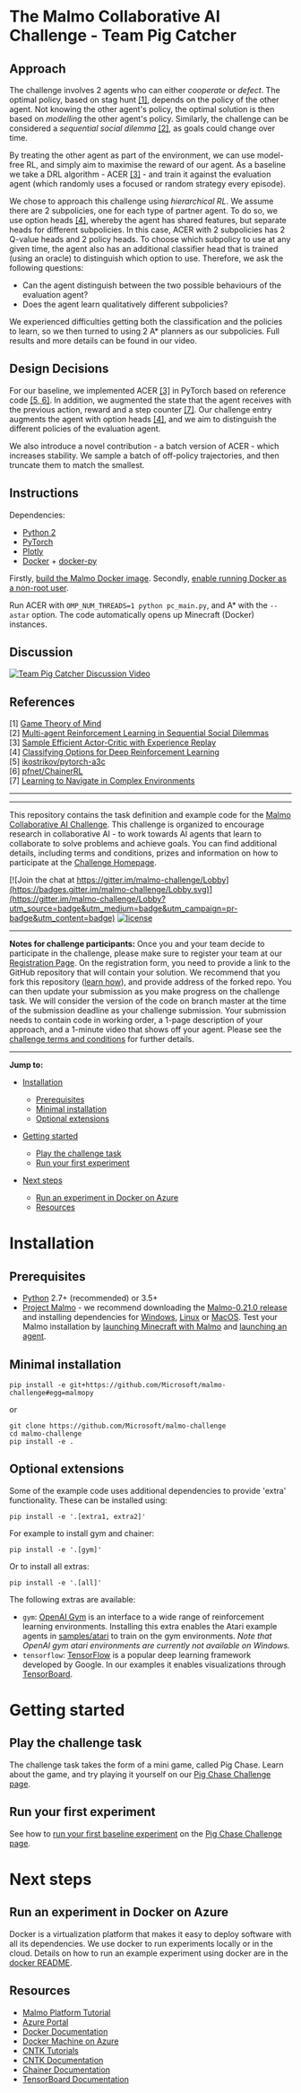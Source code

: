 # The Malmo Collaborative AI Challenge - Team Pig Catcher

## Approach

The challenge involves 2 agents who can either *cooperate* or *defect*. The optimal policy, based on stag hunt [[1]](#references), depends on the policy of the other agent. Not knowing the other agent's policy, the optimal solution is then based on *modelling* the other agent's policy. Similarly, the challenge can be considered a *sequential social dilemma* [[2]](#references), as goals could change over time.

By treating the other agent as part of the environment, we can use model-free RL, and simply aim to maximise the reward of our agent. As a baseline we take a DRL algorithm - ACER [[3]](#references) - and train it against the evaluation agent (which randomly uses a focused or random strategy every episode).

We chose to approach this challenge using *hierarchical RL*. We assume there are 2 subpolicies, one for each type of partner agent. To do so, we use option heads [[4]](#references), whereby the agent has shared features, but separate heads for different subpolicies. In this case, ACER with 2 subpolicies has 2 Q-value heads and 2 policy heads. To choose which subpolicy to use at any given time, the agent also has an additional classifier head that is trained (using an oracle) to distinguish which option to use. Therefore, we ask the following questions:

- Can the agent distinguish between the two possible behaviours of the evaluation agent?
- Does the agent learn qualitatively different subpolicies?

We experienced difficulties getting both the classification and the policies to learn, so we then turned to using 2 A* planners as our subpolicies. Full results and more details can be found in our video.

## Design Decisions

For our baseline, we implemented ACER [[3]](#references) in PyTorch based on reference code [[5, 6]](#references). In addition, we augmented the state that the agent receives with the previous action, reward and a step counter [[7]](#references). Our challenge entry augments the agent with option heads [[4]](#references), and we aim to distinguish the different policies of the evaluation agent.

We also introduce a novel contribution - a batch version of ACER - which increases stability. We sample a batch of off-policy trajectories, and then truncate them to match the smallest.

## Instructions

Dependencies:

- [Python 2](https://www.python.org/)
- [PyTorch](http://pytorch.org/)
- [Plotly](https://plot.ly/python/)
- [Docker](https://www.docker.com/) + [docker-py](https://docker-py.readthedocs.io/en/stable/)

Firstly, [build the Malmo Docker image](https://github.com/Kaixhin/malmo-challenge/tree/master/docker). Secondly, [enable running Docker as a non-root user](https://docs.docker.com/engine/installation/linux/linux-postinstall/).

Run ACER with `OMP_NUM_THREADS=1 python pc_main.py`, and A* with the `--astar` option. The code automatically opens up Minecraft (Docker) instances.

## Discussion

[![Team Pig Catcher Discussion Video](https://img.youtube.com/vi/e3_vsTKsMCY/0.jpg)](https://www.youtube.com/watch?v=e3_vsTKsMCY)

## References

[1] [Game Theory of Mind](http://journals.plos.org/ploscompbiol/article?id=10.1371/journal.pcbi.1000254)  
[2] [Multi-agent Reinforcement Learning in Sequential Social Dilemmas](https://arxiv.org/abs/1702.03037)  
[3] [Sample Efficient Actor-Critic with Experience Replay](https://arxiv.org/abs/1611.01224)  
[4] [Classifying Options for Deep Reinforcement Learning](https://arxiv.org/abs/1604.08153)  
[5] [ikostrikov/pytorch-a3c](https://github.com/ikostrikov/pytorch-a3c)  
[6] [pfnet/ChainerRL](https://github.com/pfnet/chainerrl)  
[7] [Learning to Navigate in Complex Environments](https://arxiv.org/abs/1611.03673)  

---

---

This repository contains the task definition and example code for the [Malmo Collaborative AI Challenge](https://www.microsoft.com/en-us/research/academic-program/collaborative-ai-challenge/).
This challenge is organized to encourage research in collaborative AI - to work towards AI agents 
that learn to collaborate to solve problems and achieve goals. 
You can find additional details, including terms and conditions, prizes and information on how to participate at the [Challenge Homepage](https://www.microsoft.com/en-us/research/academic-program/collaborative-ai-challenge/).

[![Join the chat at https://gitter.im/malmo-challenge/Lobby](https://badges.gitter.im/malmo-challenge/Lobby.svg)](https://gitter.im/malmo-challenge/Lobby?utm_source=badge&utm_medium=badge&utm_campaign=pr-badge&utm_content=badge)
[![license](https://img.shields.io/github/license/mashape/apistatus.svg?maxAge=2592000)](https://github.com/Microsoft/malmo-challenge/blob/master/LICENSE)

----

**Notes for challenge participants:** Once you and your team decide to participate in the challenge, please make sure to register your team at our [Registration Page](https://www.surveygizmo.com/s3/3299773/The-Collaborative-AI-Challenge). On the registration form, you need to provide a link to the GitHub repository that will 
contain your solution. We recommend that you fork this repository (<a href="https://help.github.com/articles/fork-a-repo/" target="_blank">learn how</a>), 
and provide address of the forked repo. You can then update your submission as you make progress on the challenge task. 
We will consider the version of the code on branch master at the time of the submission deadline as your challenge submission. Your submission needs to contain code in working order, a 1-page description of your approach, and a 1-minute video that shows off your agent. Please see the [challenge terms and conditions]() for further details.

----

**Jump to:**

- [Installation](#installation)
  - [Prerequisites](#prerequisites)
  - [Minimal installation](#minimal-installation)
  - [Optional extensions](#optional-extensions)

- [Getting started](#getting-started)
  - [Play the challenge task](#play-the-challenge-task)
  - [Run your first experiment](#run-your-first-experiment)

- [Next steps](#next-steps)
  - [Run an experiment in Docker on Azure](#run-an-experiment-in-docker-on-azure)
  - [Resources](#resources)

# Installation

## Prerequisites

- [Python](https://www.python.org/) 2.7+ (recommended) or 3.5+
- [Project Malmo](https://github.com/Microsoft/malmo) - we recommend downloading the [Malmo-0.21.0 release](https://github.com/Microsoft/malmo/releases) and installing dependencies for [Windows](https://github.com/Microsoft/malmo/blob/master/doc/install_windows.md), [Linux](https://github.com/Microsoft/malmo/blob/master/doc/install_linux.md) or [MacOS](https://github.com/Microsoft/malmo/blob/master/doc/install_macosx.md). Test your Malmo installation by [launching Minecraft with Malmo](https://github.com/Microsoft/malmo#launching-minecraft-with-our-mod) and [launching an agent](https://github.com/Microsoft/malmo#launch-an-agent).

## Minimal installation

```
pip install -e git+https://github.com/Microsoft/malmo-challenge#egg=malmopy
```

or 

```
git clone https://github.com/Microsoft/malmo-challenge
cd malmo-challenge
pip install -e .
```

## Optional extensions

Some of the example code uses additional dependencies to provide 'extra' functionality. These can be installed using:

```
pip install -e '.[extra1, extra2]'
```
For example to install gym and chainer:

```
pip install -e '.[gym]'
```

Or to install all extras:

```
pip install -e '.[all]'
```

The following extras are available:
- `gym`: [OpenAI Gym](https://gym.openai.com/) is an interface to a wide range of reinforcement learning environments. Installing this extra enables the Atari example agents in [samples/atari](samples/atari) to train on the gym environments. *Note that OpenAI gym atari environments are currently not available on Windows.*
- `tensorflow`: [TensorFlow](https://www.tensorflow.org/) is a popular deep learning framework developed by Google. In our examples it enables visualizations through [TensorBoard](https://www.tensorflow.org/get_started/summaries_and_tensorboard).


# Getting started

## Play the challenge task

The challenge task takes the form of a mini game, called Pig Chase. Learn about the game, and try playing it yourself on our [Pig Chase Challenge page](ai_challenge/pig_chase/README.md).

## Run your first experiment

See how to [run your first baseline experiment](ai_challenge/pig_chase/README.md#run-your-first-experiment) on the [Pig Chase Challenge page](ai_challenge/pig_chase/README.md).

# Next steps

## Run an experiment in Docker on Azure

Docker is a virtualization platform that makes it easy to deploy software with all its dependencies. 
We use docker to run experiments locally or in the cloud. Details on how to run an example experiment using docker are in the [docker README](docker/README.md).


## Resources

- [Malmo Platform Tutorial](https://github.com/Microsoft/malmo/blob/master/Malmo/samples/Python_examples/Tutorial.pdf)
- [Azure Portal](portal.azure.com/)
- [Docker Documentation](https://docs.docker.com/)
- [Docker Machine on Azure](https://docs.microsoft.com/en-us/azure/virtual-machines/virtual-machines-linux-docker-machine)
- [CNTK Tutorials](https://www.microsoft.com/en-us/research/product/cognitive-toolkit/tutorials/)
- [CNTK Documentation](https://github.com/Microsoft/CNTK/wiki)
- [Chainer Documentation](http://docs.chainer.org/en/stable/)
- [TensorBoard Documentation](https://www.tensorflow.org/get_started/summaries_and_tensorboard)
